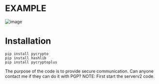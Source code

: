 # EXAMPLE
![image](https://user-images.githubusercontent.com/59103139/181214262-2112bc42-7269-466b-93c3-d86a20318ac2.png)


# Installation

```
pip install pycrypto
pip install hashlib
pip install pycryptoplus
```



The purpose of the code is to provide secure communication. Can anyone contact me if they can do it with PGP? 
NOTE: First start the serverv2 code.




